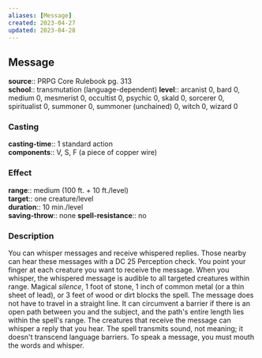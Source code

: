 ```yaml
---
aliases: [Message]
created: 2023-04-27
updated: 2023-04-28
---
```


## Message

**source**:: PRPG Core Rulebook pg. 313  
**school**:: transmutation (language-dependent)
**level**:: arcanist 0, bard 0, medium 0, mesmerist 0, occultist 0, psychic 0, skald 0, sorcerer 0, spiritualist 0, summoner 0, summoner (unchained) 0, witch 0, wizard 0

### Casting

**casting-time**:: 1 standard action  
**components**:: V, S, F (a piece of copper wire)

### Effect

**range**:: medium (100 ft. + 10 ft./level)  
**target**:: one creature/level  
**duration**:: 10 min./level  
**saving-throw**:: none
**spell-resistance**:: no

### Description

You can whisper messages and receive whispered replies. Those nearby can hear these messages with a DC 25 Perception check. You point your finger at each creature you want to receive the message. When you whisper, the whispered message is audible to all targeted creatures within range. Magical *silence*, 1 foot of stone, 1 inch of common metal (or a thin sheet of lead), or 3 feet of wood or dirt blocks the spell. The message does not have to travel in a straight line. It can circumvent a barrier if there is an open path between you and the subject, and the path's entire length lies within the spell's range. The creatures that receive the message can whisper a reply that you hear. The spell transmits sound, not meaning; it doesn't transcend language barriers. To speak a message, you must mouth the words and whisper.
